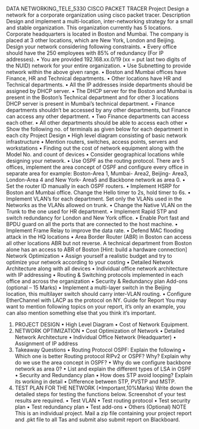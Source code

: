 DATA NETWORKING_TELE_5330 CISCO PACKET TRACER
Project
Design a network for a corporate organization using cisco packet tracer.
Description
Design and implement a multi-location, inter-networking strategy for a small and stable
organization. This organization currently has 5 locations. Corporate headquarters is
located in Boston and Mumbai. The company is placed at 3 other locations, which are
New York, London and Beijing. Design your network considering following constraints.
• Every office should have the 250 employees with 85% of redundancy (For IP
addresses).
• You are provided 192.168.xx.0/19 (xx = put last two digits of the NUID) network
for your entire organization.
• Use Subnetting to provide network within the above given range.
• Boston and Mumbai offices have Finance, HR and Technical departments.
• Other locations have HR and Technical departments.
• All the IP addresses inside departments should be assigned by DHCP server.
• The DHCP server for the Boston and Mumbai is present in the Boston’s
Technical department and for other 3 locations DHCP server is present in
Mumbai’s technical department.
• Finance departments shouldn’t be accessed by any other departments, but
Finance can access any other department.
• Two Finance departments can access each other.
• All other departments should be able to access each other
• Show the following no. of terminals as given below for each department in each
city
Project Design
• High level diagram consisting of basic network infrastructure
• Mention routers, switches, access points, servers and workstations
• Finding out the cost of network equipment along with the Model No. and count of
devices
• Consider geographical locations while designing your network.
• Use OSPF as the routing protocol. There are 5 offices, implement the area
concept of OSPF and configure every office in separate area for example:
Boston-Area 1, Mumbai- Area2, Beijing- Area3, London-Area 4 and New York-
Area5 and Backbone network as area 0.
• Set the router ID manually in each OSPF routers.
• Implement HSRP for Boston and Mumbai office. Change the Hello timer to 2s,
hold timer to 6s.
• Implement VLAN’s for each department. Set only the VLANs used in the
Networks as the VLANs allowed on trunk.
• Change the Native VLAN on the Trunk to the one used for HR department.
• Implement Rapid STP and switch redundancy for London and New York office.
• Enable Port fast and BPDU guard on all the ports that are connected to the host
machine.
• Implement Frame Relay to improve the data rate.
• Defend MAC flooding attack in the HQ locations
• Area Border Router (ABR) in Boston can access all other locations ABR but not
reverse. A technical department from Boston alone has an access to ABR of
Boston [Hint: build a hardware connection]
Network Optimization
• Assign yourself a realistic budget and try to optimize your network according to
your costing
• Detailed Network Architecture along with all devices
• Individual office network architecture with IP addressing
• Routing & Switching protocols implemented in each office and across the
organization
• Security & Redundancy plan
Add-ons (optional – 15 Marks)
• Implement a multi-layer switch in the Beijing location, this multilayer switch
should carry inter-VLAN routing.
• Configure EtherChannel with LACP as the protocol on NY.
Guide for Report
You may want to mention following topics on your report, it’s only an example,
you can also mention something else that you think it’s important.
1. PROJECT DESIGN
• High Level Diagram
• Cost of Network Equipment.
2. NETWORK OPTIMIZATION
• Cost Optimization of Network
• Detailed Network Architecture
• Individual Office Network (Headquarter)
• Assignment of IP address
3. Takeaway Questions
• Routing Protocol OSPF: Explain the following
• Which one is better Routing protocol RIPv2 or OSPF? Why? Explain
why do we use the area concept in OSPF?
• Why do we configure backbone network as area 0?
• List and explain the different types of LSA in OSPF
• Security and Redundancy plan
• How does STP avoid looping? Explain its working in detail
• Difference between STP, PVSTP and MSTP.
4. TEST PLAN FOR THE NETWORK (*Important,10%Marks)
Write down the detailed steps for testing the functions below. Screenshot of your
test results are required.
• Test VLAN
• Test routing protocol
• Test security plan
• Test redundancy plan
• Test add-ons
• Others (Optional)
NOTE
This is an individual project. Mail a zip file containing your project report and .pkt
file to all Tas and submit also submit report on Blackboard.